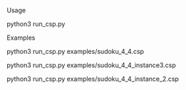 Usage

python3 run_csp.py <path-to-csp-file>

Examples

python3 run_csp.py examples/sudoku_4_4.csp

python3 run_csp.py examples/sudoku_4_4_instance3.csp

python3 run_csp.py examples/sudoku_4_4_instance_2.csp
